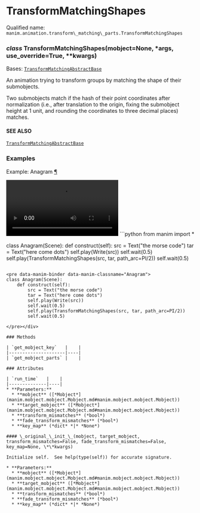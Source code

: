 # TransformMatchingShapes

Qualified name: `manim.animation.transform\_matching\_parts.TransformMatchingShapes`

### *class* TransformMatchingShapes(mobject=None, \*args, use_override=True, \*\*kwargs)

Bases: [`TransformMatchingAbstractBase`](manim.animation.transform_matching_parts.TransformMatchingAbstractBase.md#manim.animation.transform_matching_parts.TransformMatchingAbstractBase)

An animation trying to transform groups by matching the shape
of their submobjects.

Two submobjects match if the hash of their point coordinates after
normalization (i.e., after translation to the origin, fixing the submobject
height at 1 unit, and rounding the coordinates to three decimal places)
matches.

#### SEE ALSO
[`TransformMatchingAbstractBase`](manim.animation.transform_matching_parts.TransformMatchingAbstractBase.md#manim.animation.transform_matching_parts.TransformMatchingAbstractBase)

### Examples

<div id="anagram" class="admonition admonition-manim-example">
<p class="admonition-title">Example: Anagram <a class="headerlink" href="#anagram">¶</a></p><video
    class="manim-video"
    controls
    loop
    autoplay
    src="./Anagram-1.mp4">
</video>
```python
from manim import *

class Anagram(Scene):
    def construct(self):
        src = Text("the morse code")
        tar = Text("here come dots")
        self.play(Write(src))
        self.wait(0.5)
        self.play(TransformMatchingShapes(src, tar, path_arc=PI/2))
        self.wait(0.5)
```

<pre data-manim-binder data-manim-classname="Anagram">
class Anagram(Scene):
    def construct(self):
        src = Text("the morse code")
        tar = Text("here come dots")
        self.play(Write(src))
        self.wait(0.5)
        self.play(TransformMatchingShapes(src, tar, path_arc=PI/2))
        self.wait(0.5)

</pre></div>

### Methods

| `get_mobject_key`   |    |
|---------------------|----|
| `get_mobject_parts` |    |

### Attributes

| `run_time`   |    |
|--------------|----|
* **Parameters:**
  * **mobject** ([*Mobject*](manim.mobject.mobject.Mobject.md#manim.mobject.mobject.Mobject))
  * **target_mobject** ([*Mobject*](manim.mobject.mobject.Mobject.md#manim.mobject.mobject.Mobject))
  * **transform_mismatches** (*bool*)
  * **fade_transform_mismatches** (*bool*)
  * **key_map** (*dict* *|* *None*)

#### \_original_\_init_\_(mobject, target_mobject, transform_mismatches=False, fade_transform_mismatches=False, key_map=None, \*\*kwargs)

Initialize self.  See help(type(self)) for accurate signature.

* **Parameters:**
  * **mobject** ([*Mobject*](manim.mobject.mobject.Mobject.md#manim.mobject.mobject.Mobject))
  * **target_mobject** ([*Mobject*](manim.mobject.mobject.Mobject.md#manim.mobject.mobject.Mobject))
  * **transform_mismatches** (*bool*)
  * **fade_transform_mismatches** (*bool*)
  * **key_map** (*dict* *|* *None*)
